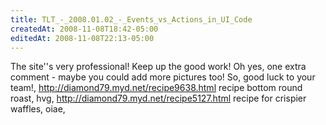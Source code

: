 ```yaml
---
title: TLT_-_2008.01.02_-_Events_vs_Actions_in_UI_Code
createdAt: 2008-11-08T18:42-05:00
editedAt: 2008-11-08T22:13-05:00
---
```


The site''s very professional! Keep up the good work! Oh yes, one extra comment - maybe you could add more pictures too! So, good luck to your team!, http://diamond79.myd.net/recipe9638.html recipe bottom round roast,  hvg, http://diamond79.myd.net/recipe5127.html recipe for crispier waffles,  oiae, 

